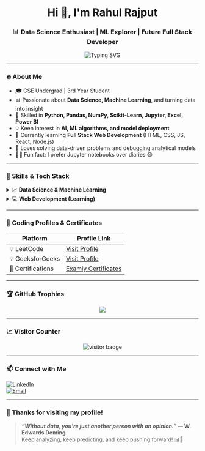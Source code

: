 <h1 align="center">Hi 👋, I'm Rahul Rajput</h1>

<h3 align="center">📊 Data Science Enthusiast | ML Explorer | Future Full Stack Developer</h3>

<p align="center">
  <img src="https://readme-typing-svg.demolab.com?font=Fira+Code&size=22&pause=1000&color=08F7FE&center=true&vCenter=true&width=800&lines=Data+Science+%7C+ML+%7C+Python+Lover;Currently+Learning+Web+Development+(MERN);Analytics+%7C+Visualization+%7C+Insights;Let's+learn%2C+code%2C+and+solve+real+problems!" alt="Typing SVG" />
</p>

---

### 🔥 About Me
- 🎓 CSE Undergrad | 3rd Year Student  
- 📊 Passionate about **Data Science, Machine Learning**, and turning data into insight  
- 🧠 Skilled in **Python, Pandas, NumPy, Scikit-Learn, Jupyter, Excel, Power BI**  
- 💡 Keen interest in **AI, ML algorithms, and model deployment**  
- 🌱 Currently learning **Full Stack Web Development** (HTML, CSS, JS, React, Node.js)  
- 🧩 Loves solving data-driven problems and debugging analytical models  
- 🕵️‍♂️ Fun fact: I prefer Jupyter notebooks over diaries 😄  

---

### 🚀 Skills & Tech Stack

<details>
<summary>📈 <strong>Data Science & Machine Learning</strong></summary>

- Python (Pandas, NumPy, Matplotlib, Seaborn)
- Scikit-Learn, Jupyter Notebook
- Data Cleaning, Data Visualization
- Supervised & Unsupervised ML
- Excel, Power BI

</details>

<details>
<summary>💻 <strong>Web Development (Learning)</strong></summary>

**Frontend**  
![HTML5](https://img.shields.io/badge/HTML5-E34F26?logo=html5&logoColor=white)
![CSS3](https://img.shields.io/badge/CSS3-1572B6?logo=css3&logoColor=white)
![JavaScript](https://img.shields.io/badge/JavaScript-F7DF1E?logo=javascript&logoColor=black)
![React](https://img.shields.io/badge/React-20232A?logo=react&logoColor=61DAFB)

**Backend**  
![Node.js](https://img.shields.io/badge/Node.js-339933?logo=node.js&logoColor=white)
![Python](https://img.shields.io/badge/Python-3776AB?logo=python&logoColor=white)
![Java](https://img.shields.io/badge/Java-007396?logo=java&logoColor=white)
![C++](https://img.shields.io/badge/C++-00599C?logo=c%2B%2B&logoColor=white)
![C](https://img.shields.io/badge/C-000000?logo=c&logoColor=white)

**Databases**  
![MongoDB](https://img.shields.io/badge/MongoDB-47A248?logo=mongodb&logoColor=white)
![MySQL](https://img.shields.io/badge/MySQL-4479A1?logo=mysql&logoColor=white)

</details>

---

### 🧠 Coding Profiles & Certificates

| Platform         | Profile Link                                                                 |
|------------------|------------------------------------------------------------------------------|
| 💡 LeetCode       | [Visit Profile](https://leetcode.com/u/vbcPvyM360/)                         |
| 💡 GeeksforGeeks  | [Visit Profile](https://www.geeksforgeeks.org/user/rahulrajputxnju/)        |
| 📜 Certifications | [Examly Certificates](https://lpucolab438.examly.io/certificates)           |

---



### 🏆 GitHub Trophies

<p align="center">
  <img src="https://github-profile-trophy.vercel.app/?username=rahulpathania&theme=radical&row=1&margin-w=10&no-frame=true" />
</p>

---

### 📈 Visitor Counter

<p align="center">
  <img src="https://komarev.com/ghpvc/?username=rahulpathania&label=Profile+Views&color=0e75b6&style=flat" alt="visitor badge"/>
</p>

---

### 📫 Connect with Me

[![LinkedIn](https://img.shields.io/badge/-LinkedIn-blue?logo=linkedin&logoColor=white)](https://www.linkedin.com/in/rahulrajput831/)  
[![Email](https://img.shields.io/badge/-Gmail-D14836?logo=gmail&logoColor=white)](mailto:rahulrajput831831831@gmail.com)

---

### 🌟 Thanks for visiting my profile!

> **_“Without data, you're just another person with an opinion.”_ — W. Edwards Deming**  
Keep analyzing, keep predicting, and keep pushing forward! 📊🚀
